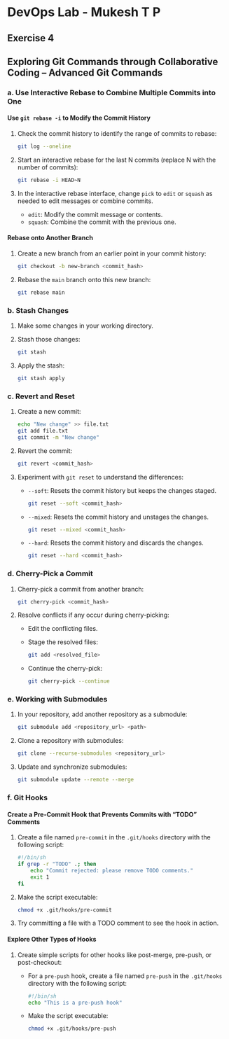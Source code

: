 # DevOps Lab - Mukesh T P

## Exercise 4

## Exploring Git Commands through Collaborative Coding – Advanced Git Commands

### a. Use Interactive Rebase to Combine Multiple Commits into One

#### Use `git rebase -i` to Modify the Commit History

1. Check the commit history to identify the range of commits to rebase:

   ```bash
   git log --oneline
   ```

2. Start an interactive rebase for the last N commits (replace N with the number of commits):

   ```bash
   git rebase -i HEAD~N
   ```

3. In the interactive rebase interface, change `pick` to `edit` or `squash` as needed to edit messages or combine commits.
   - `edit`: Modify the commit message or contents.
   - `squash`: Combine the commit with the previous one.

#### Rebase onto Another Branch

1. Create a new branch from an earlier point in your commit history:

   ```bash
   git checkout -b new-branch <commit_hash>
   ```

2. Rebase the `main` branch onto this new branch:

   ```bash
   git rebase main
   ```

### b. Stash Changes

1. Make some changes in your working directory.
2. Stash those changes:

   ```bash
   git stash
   ```

3. Apply the stash:

   ```bash
   git stash apply
   ```

### c. Revert and Reset

1. Create a new commit:

   ```bash
   echo "New change" >> file.txt
   git add file.txt
   git commit -m "New change"
   ```

2. Revert the commit:

   ```bash
   git revert <commit_hash>
   ```

3. Experiment with `git reset` to understand the differences:
   - `--soft`: Resets the commit history but keeps the changes staged.

     ```bash
     git reset --soft <commit_hash>
     ```

   - `--mixed`: Resets the commit history and unstages the changes.

     ```bash
     git reset --mixed <commit_hash>
     ```

   - `--hard`: Resets the commit history and discards the changes.

     ```bash
     git reset --hard <commit_hash>
     ```

### d. Cherry-Pick a Commit

1. Cherry-pick a commit from another branch:

   ```bash
   git cherry-pick <commit_hash>
   ```

2. Resolve conflicts if any occur during cherry-picking:
   - Edit the conflicting files.
   - Stage the resolved files:

     ```bash
     git add <resolved_file>
     ```

   - Continue the cherry-pick:

     ```bash
     git cherry-pick --continue
     ```

### e. Working with Submodules

1. In your repository, add another repository as a submodule:

   ```bash
   git submodule add <repository_url> <path>
   ```

2. Clone a repository with submodules:

   ```bash
   git clone --recurse-submodules <repository_url>
   ```

3. Update and synchronize submodules:

   ```bash
   git submodule update --remote --merge
   ```

### f. Git Hooks

#### Create a Pre-Commit Hook that Prevents Commits with “TODO” Comments

1. Create a file named `pre-commit` in the `.git/hooks` directory with the following script:

   ```sh
   #!/bin/sh
   if grep -r "TODO" .; then
       echo "Commit rejected: please remove TODO comments."
       exit 1
   fi
   ```

2. Make the script executable:

   ```bash
   chmod +x .git/hooks/pre-commit
   ```

3. Try committing a file with a TODO comment to see the hook in action.

#### Explore Other Types of Hooks

1. Create simple scripts for other hooks like post-merge, pre-push, or post-checkout:
   - For a `pre-push` hook, create a file named `pre-push` in the `.git/hooks` directory with the following script:

     ```sh
     #!/bin/sh
     echo "This is a pre-push hook"
     ```

   - Make the script executable:

     ```bash
     chmod +x .git/hooks/pre-push
     ```
